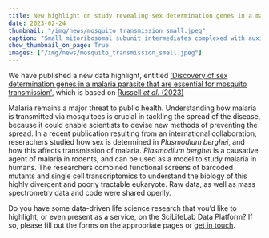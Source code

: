 ```yaml
---
title: New highlight on study revealing sex determination genes in a malaria parasite that are essential in disease transmission
date: 2023-02-24
thumbnail: "/img/news/mosquito_transmission_small.jpeg"
caption: "Small mitoribosomal subunit intermediates complexed with auxiliary factors, revealing a sequential mechanism of assembly (Credit; Verena Resch)."
show_thumbnail_on_page: True
images: ["/img/news/mosquito_transmission_small.jpeg"]
---
```


We have published a new data highlight, entitled ['Discovery of sex determination genes in a malaria parasite that are essential for mosquito transmission'](/highlights/sex_determination_malaria/), which is based on [Russell *et al.* (2023)](https://doi.org/10.1016/j.chom.2022.12.011)

Malaria remains a major threat to public health. Understanding how malaria is transmitted via mosquitoes is crucial in tackling the spread of the disease, because it could enable scientists to devise new methods of preventing the spread. In a recent publication resulting from an international collaboration, reserachers studied how sex is determined in *Plasmodium berghei*, and how this affects transmission of malaria. *Plasmodium berghei* is a causative agent of malaria in rodents, and can be used as a model to study malaria in humans. The researchers combined functional screens of barcoded mutants and single cell transcriptomics to understand the biology of this highly divergent and poorly tractable eukaryote. Raw data, as well as mass spectrometry data and code were shared openly.

Do you have some data-driven life science research that you’d like to highlight, or even present as a service, on the SciLifeLab Data Platform? If so, please fill out the forms on the appropriate pages or [get in touch](/contact/).